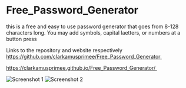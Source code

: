 # Free_Password_Generator
this is a free and easy to use password generator that goes from 8-128 characters long.  You may add symbols, capital laetters, or numbers at a button press

Links to the repository and website respectively
https://github.com/clarkamusprimee/Free_Password_Generator 

https://clarkamusprimee.github.io/Free_Password_Generator/ 

<img src="./ss1" alt="Screenshot 1">
<img src="./ss2" alt="Screenshot 2">
